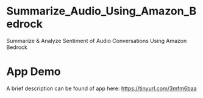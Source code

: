 # Summarize_Audio_Using_Amazon_Bedrock
Summarize &amp; Analyze Sentiment of Audio Conversations Using Amazon Bedrock

# App Demo
A brief description can be found of app here: https://tinyurl.com/3mfm6baa

